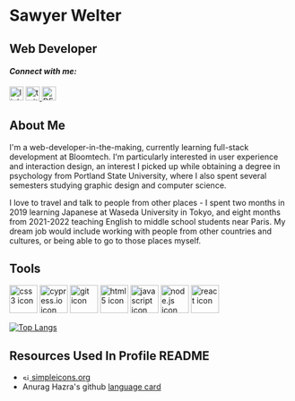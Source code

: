 # Sawyer Welter
## Web Developer

#### *Connect with me:*<br>
<a href="https://www.linkedin.com/in/sawyer-welter-474065256/"><img src="https://user-images.githubusercontent.com/110304838/213889584-23bf2722-c24f-4061-8a3b-be4fc574abe8.svg" alt="linkedin icon" width="25" height="25"></a>    <a href="https://twitter.com/sawyer_welter"><img src="https://user-images.githubusercontent.com/110304838/213889723-2707c735-7d31-414c-a4d2-5b6fea67c850.svg" alt="twitter icon" width="25" height="25">     <a href="https://dev.to/sawyer_welter"><img src="https://user-images.githubusercontent.com/110304838/213894763-be106337-2bd5-42a1-98fe-f17901ac73f1.svg" width="25" height="25" alt="DEV.to icon"></a>
  
## About Me

I'm a web-developer-in-the-making, currently learning full-stack development at Bloomtech. I'm particularly interested in user experience and interaction design, an interest I picked up while obtaining a degree in psychology from Portland State University, where I also spent several semesters studying graphic design and computer science. 
  
I love to travel and talk to people from other places - I spent two months in 2019 learning Japanese at Waseda University in Tokyo, and eight months from 2021-2022 teaching English to middle school students near Paris. My dream job would include working with people from other countries and cultures, or being able to go to those places myself.

## Tools

<a href="#"><img src="https://user-images.githubusercontent.com/110304838/213890259-a9185d3a-ea45-45b2-9f92-a7fee658b53e.svg" alt="css3 icon" width="50" height="50"></a>
<a href="https://www.cypress.io/">
<img src="https://user-images.githubusercontent.com/110304838/213890262-7ad3c33d-7469-4770-88c8-9a69f4608a7b.svg" alt="cypress.io icon" width="50" height="50"></a>
<a href="https://git-scm.com/"><img src="https://user-images.githubusercontent.com/110304838/213890264-0dc14dd6-902e-49f1-9c4c-66dd5e5ac068.svg" alt="git icon" width="50" height="50"></a>
<a href="#"><img src="https://user-images.githubusercontent.com/110304838/213890265-d987f7fc-28b0-47f8-ab73-5a3b4d44d750.svg" alt="html5 icon" width="50" height="50"></a>
<a href="https://www.javascript.com/"><img src="https://user-images.githubusercontent.com/110304838/213890266-37d71ce8-48ed-4b1d-8e6c-978577250830.svg" alt="javascript icon" width="50" height="50"></a>
<a href="https://nodejs.org/en/"><img src="https://user-images.githubusercontent.com/110304838/213890267-d12e17fd-265e-49b7-be15-6ab8bbb30941.svg" alt="node.js icon" width="50" height="50"></a>
<a href="https://reactjs.org/"><img src="https://user-images.githubusercontent.com/110304838/213890268-962e9900-27ed-4420-a10c-8ca2bfcd0cd6.svg" alt="react icon" width="50" height="50"></a>


[![Top Langs](https://github-readme-stats.vercel.app/api/top-langs/?username=sawelter&layout=compact)](https://github.com/sawelter/github-readme-stats)

## Resources Used In Profile README
  
- <a href="https://simpleicons.org/"><img src="https://user-images.githubusercontent.com/110304838/213891275-817606ed-8f61-4775-be08-b7685f9e50eb.svg" alt="simpleicons.org icon" width="12" height="12"> simpleicons.org</a>
- Anurag Hazra's github <a href="https://github.com/anuraghazra/github-readme-stats#top-languages-card">language card</a>
